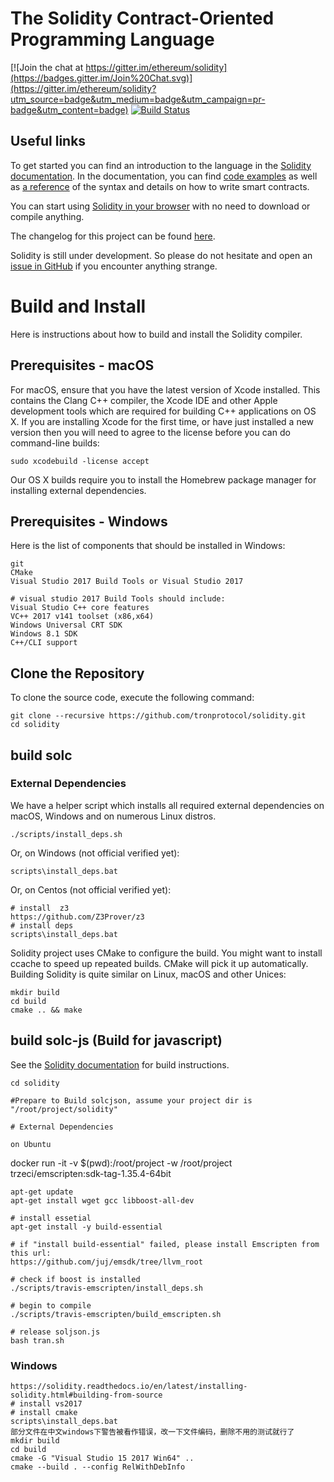 # The Solidity Contract-Oriented Programming Language
[![Join the chat at https://gitter.im/ethereum/solidity](https://badges.gitter.im/Join%20Chat.svg)](https://gitter.im/ethereum/solidity?utm_source=badge&utm_medium=badge&utm_campaign=pr-badge&utm_content=badge) [![Build Status](https://travis-ci.org/ethereum/solidity.svg?branch=develop)](https://travis-ci.org/ethereum/solidity)

## Useful links
To get started you can find an introduction to the language in the [Solidity documentation](https://solidity.readthedocs.org). In the documentation, you can find [code examples](https://solidity.readthedocs.io/en/latest/solidity-by-example.html) as well as [a reference](https://solidity.readthedocs.io/en/latest/solidity-in-depth.html) of the syntax and details on how to write smart contracts.

You can start using [Solidity in your browser](http://remix.ethereum.org) with no need to download or compile anything.

The changelog for this project can be found [here](https://github.com/ethereum/solidity/blob/develop/Changelog.md).

Solidity is still under development. So please do not hesitate and open an [issue in GitHub](https://github.com/ethereum/solidity/issues) if you encounter anything strange.

# Build and Install
Here is instructions about how to build and install the Solidity compiler.

## Prerequisites - macOS
For macOS, ensure that you have the latest version of Xcode installed. This contains the Clang C++ compiler, the Xcode IDE and other Apple development tools which are required for building C++ applications on OS X. If you are installing Xcode for the first time, or have just installed a new version then you will need to agree to the license before you can do command-line builds:
```
sudo xcodebuild -license accept
```

Our OS X builds require you to install the Homebrew package manager for installing external dependencies.

## Prerequisites - Windows

Here is the list of components that should be installed in Windows:
```
git
CMake
Visual Studio 2017 Build Tools or Visual Studio 2017

# visual studio 2017 Build Tools should include:
Visual Studio C++ core features
VC++ 2017 v141 toolset (x86,x64)
Windows Universal CRT SDK
Windows 8.1 SDK
C++/CLI support
```

## Clone the Repository
To clone the source code, execute the following command:
```
git clone --recursive https://github.com/tronprotocol/solidity.git
cd solidity
```
## build solc

### External Dependencies

We have a helper script which installs all required external dependencies on macOS, Windows and on numerous Linux distros.
```
./scripts/install_deps.sh
```
Or, on Windows (not official verified yet):
```
scripts\install_deps.bat
```
Or, on Centos (not official verified yet):
```
# install  z3
https://github.com/Z3Prover/z3
# install deps
scripts\install_deps.bat
```

Solidity project uses CMake to configure the build. You might want to install ccache to speed up repeated builds. CMake will pick it up automatically. Building Solidity is quite similar on Linux, macOS and other Unices:
```
mkdir build
cd build
cmake .. && make
```

## build solc-js (Build for javascript)
See the [Solidity documentation](https://solidity.readthedocs.io/en/latest/installing-solidity.html#building-from-source) for build instructions.
```
cd solidity

#Prepare to Build solcjson, assume your project dir is "/root/project/solidity"

# External Dependencies

on Ubuntu
```
docker run -it -v $(pwd):/root/project -w /root/project trzeci/emscripten:sdk-tag-1.35.4-64bit

```
apt-get update
apt-get install wget gcc libboost-all-dev

# install essetial
apt-get install -y build-essential

# if "install build-essential" failed, please install Emscripten from this url:
https://github.com/juj/emsdk/tree/llvm_root

# check if boost is installed
./scripts/travis-emscripten/install_deps.sh

# begin to compile
./scripts/travis-emscripten/build_emscripten.sh

# release soljson.js
bash tran.sh

```

### Windows
```
https://solidity.readthedocs.io/en/latest/installing-solidity.html#building-from-source
# install vs2017
# install cmake
scripts\install_deps.bat
部分文件在中文windows下警告被看作错误，改一下文件编码，删除不用的测试就行了
mkdir build
cd build
cmake -G "Visual Studio 15 2017 Win64" ..
cmake --build . --config RelWithDebInfo
```
